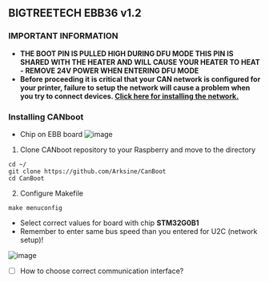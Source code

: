 ## BIGTREETECH EBB36 v1.2 
### IMPORTANT INFORMATION
* **THE BOOT PIN IS PULLED HIGH DURING DFU MODE THIS PIN IS SHARED WITH THE HEATER AND WILL CAUSE YOUR HEATER TO HEAT - REMOVE 24V POWER WHEN ENTERING DFU MODE**
* **Before proceeding it is critical that your CAN network is configured for your printer, failure to setup the network will cause a problem when you try to connect devices. [Click here for installing the network.](can_network.md)**

### Installing CANboot
* Chip on EBB board
![image](https://user-images.githubusercontent.com/5571703/210181066-093cb59a-13f4-43e1-a7fb-6ce9342ede84.png)
1. Clone CANboot repository to your Raspberry and move to the directory
```
cd ~/
git clone https://github.com/Arksine/CanBoot
cd CanBoot
```
2. Configure Makefile
```
make menuconfig
```
* Select correct values for board with chip **STM32G0B1**
* Remember to enter same bus speed than you entered for U2C (network setup)!

![image](https://user-images.githubusercontent.com/5571703/210181316-fa95f903-4438-48a8-a8a1-6a1f32ddc0c9.png)

* [ ] How to choose correct communication interface?
